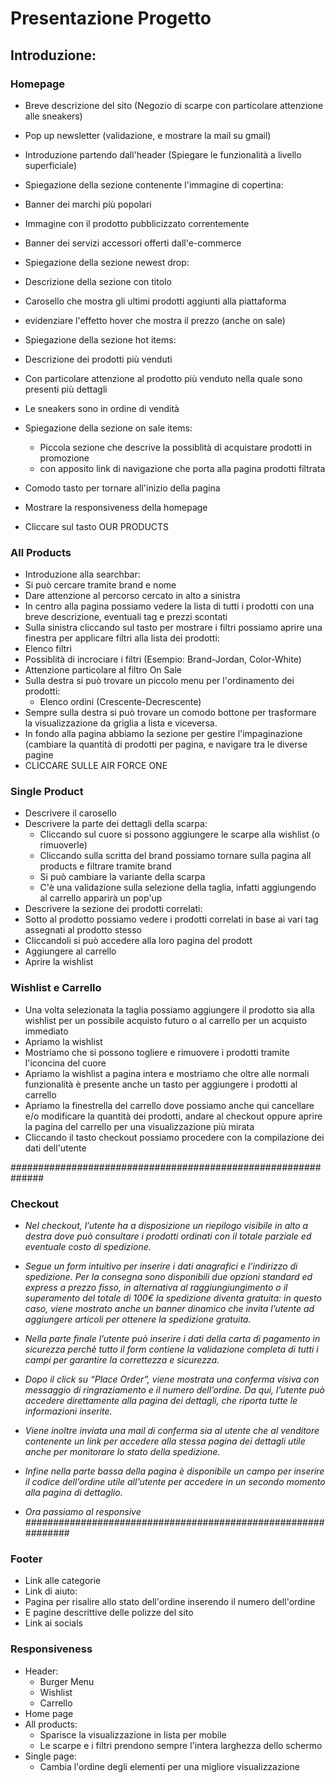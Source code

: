 # Presentazione Progetto

## Introduzione:

### Homepage

- Breve descrizione del sito (Negozio di scarpe con particolare attenzione alle sneakers)

- Pop up newsletter (validazione, e mostrare la mail su gmail)

- Introduzione partendo dall'header (Spiegare le funzionalità a livello superficiale)

- Spiegazione della sezione contenente l'immagine di copertina:
- Banner dei marchi più popolari
- Immagine con il prodotto pubblicizzato correntemente
- Banner dei servizi accessori offerti dall'e-commerce

- Spiegazione della sezione newest drop:
- Descrizione della sezione con titolo
- Carosello che mostra gli ultimi prodotti aggiunti alla piattaforma
- evidenziare l'effetto hover che mostra il prezzo (anche on sale)

- Spiegazione della sezione hot items:
- Descrizione dei prodotti più venduti
- Con particolare attenzione al prodotto più venduto nella quale sono presenti più dettagli
- Le sneakers sono in ordine di vendità

- Spiegazione della sezione on sale items:

  - Piccola sezione che descrive la possiblità di acquistare prodotti in promozione
  - con apposito link di navigazione che porta alla pagina prodotti filtrata

- Comodo tasto per tornare all'inizio della pagina
- Mostrare la responsiveness della homepage
- Cliccare sul tasto OUR PRODUCTS

### All Products

- Introduzione alla searchbar:
- Si può cercare tramite brand e nome
- Dare attenzione al percorso cercato in alto a sinistra
- In centro alla pagina possiamo vedere la lista di tutti i prodotti con una breve descrizione, eventuali tag e prezzi scontati
- Sulla sinistra cliccando sul tasto per mostrare i filtri possiamo aprire una finestra per applicare filtri alla lista dei prodotti:
- Elenco filtri
- Possiblità di incrociare i filtri (Esempio: Brand-Jordan, Color-White)
- Attenzione particolare al filtro On Sale
- Sulla destra si può trovare un piccolo menu per l'ordinamento dei prodotti:
  - Elenco ordini (Crescente-Decrescente)
- Sempre sulla destra si può trovare un comodo bottone per trasformare la visualizzazione da griglia a lista e viceversa.
- In fondo alla pagina abbiamo la sezione per gestire l'impaginazione (cambiare la quantità di prodotti per pagina, e navigare tra le diverse pagine
- CLICCARE SULLE AIR FORCE ONE

### Single Product

- Descrivere il carosello
- Descrivere la parte dei dettagli della scarpa:
  - Cliccando sul cuore si possono aggiungere le scarpe alla wishlist (o rimuoverle)
  - Cliccando sulla scritta del brand possiamo tornare sulla pagina all products e filtrare tramite brand
  - Si può cambiare la variante della scarpa
  - C'è una validazione sulla selezione della taglia, infatti aggiungendo al carrello apparirà un pop'up
- Descrivere la sezione dei prodotti correlati:
- Sotto al prodotto possiamo vedere i prodotti correlati in base ai vari tag assegnati al prodotto stesso
- Cliccandoli si può accedere alla loro pagina del prodott
- Aggiungere al carrello
- Aprire la wishlist

### Wishlist e Carrello

- Una volta selezionata la taglia possiamo aggiungere il prodotto sia alla wishlist per un possibile acquisto futuro o al carrello per un acquisto immediato
- Apriamo la wishlist
- Mostriamo che si possono togliere e rimuovere i prodotti tramite l'iconcina del cuore
- Apriamo la wishlist a pagina intera e mostriamo che oltre alle normali funzionalità è presente anche un tasto per aggiungere i prodotti al carrello
- Apriamo la finestrella del carrello dove possiamo anche qui cancellare e/o modificare la quantità dei prodotti, andare al checkout oppure aprire la pagina del carrello per una visualizzazione più mirata
- Cliccando il tasto checkout possiamo procedere con la compilazione dei dati dell'utente


##############################################################
### Checkout

- *Nel checkout, l’utente ha a disposizione un riepilogo visibile in alto a destra dove può consultare i prodotti ordinati con il totale parziale ed eventuale costo di spedizione.*

- *Segue un form intuitivo per inserire i dati anagrafici e l’indirizzo di spedizione. Per la consegna sono disponibili due opzioni standard ed express a prezzo fisso, in alternativa al raggiungiungimento o il superamento del totale di 100€ la spedizione diventa gratuita: in questo caso, viene mostrato anche un banner dinamico che invita l’utente ad aggiungere articoli per ottenere la spedizione gratuita.*

- *Nella parte finale l’utente può inserire i dati della carta di pagamento in sicurezza perchè tutto il form contiene la validazione completa di tutti i campi per garantire la correttezza e sicurezza.*


- *Dopo il click su “Place Order”, viene mostrata una conferma visiva con messaggio di ringraziamento e il numero dell’ordine. Da qui, l’utente può accedere direttamente alla pagina dei dettagli, che riporta tutte le informazioni inserite.*

- *Viene inoltre inviata una mail di conferma sia al utente che al venditore contenente un link per accedere alla stessa pagina dei dettagli  utile anche per monitorare lo stato della spedizione.*

-  *Infine nella parte bassa della pagina è disponibile un campo per inserire il codice dell’ordine  utile all'utente per accedere in un secondo momento alla pagina di dettaglio.*

- *Ora passiamo al responsive*
##############################################################

### Footer

- Link alle categorie
- Link di aiuto:
- Pagina per risalire allo stato dell'ordine inserendo il numero dell'ordine
- E pagine descrittive delle polizze del sito
- Link ai socials

### Responsiveness

- Header:
  - Burger Menu
  - Wishlist
  - Carrello
- Home page
- All products:
  - Sparisce la visualizzazione in lista per mobile
  - Le scarpe e i filtri prendono sempre l'intera larghezza dello schermo
- Single page:
  - Cambia l'ordine degli elementi per una migliore visualizzazione
